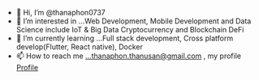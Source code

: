 - 👋 Hi, I’m @thanaphon0737
- 👀 I’m interested in ...Web Development, Mobile Development and Data Science include IoT & Big Data Cryptocurrency and Blockchain DeFi
- 🌱 I’m currently learning ...Full stack development, Cross platform develop(Flutter, React native), Docker
- 📫 How to reach me ...thanaphon.thanusan@gmail.com , my profile [Profile](https://thanaphon0737.github.io/makeCV/ "Github home")
<!---
thanaphon0737/thanaphon0737 is a ✨ special ✨ repository because its `README.md` (this file) appears on your GitHub profile.
You can click the Preview link to take a look at your changes.
--->
